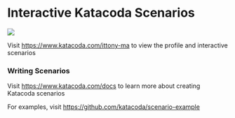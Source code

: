 # Interactive Katacoda Scenarios

[![](http://shields.katacoda.com/katacoda/ittony-ma/count.svg)](https://www.katacoda.com/ittony-ma "Get your profile on Katacoda.com")

Visit https://www.katacoda.com/ittony-ma to view the profile and interactive scenarios

### Writing Scenarios
Visit https://www.katacoda.com/docs to learn more about creating Katacoda scenarios

For examples, visit https://github.com/katacoda/scenario-example
